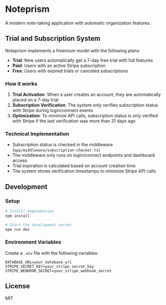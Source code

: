# Noteprism

A modern note-taking application with automatic organization features.

## Trial and Subscription System

Noteprism implements a freemium model with the following plans:

- **Trial**: New users automatically get a 7-day free trial with full features
- **Paid**: Users with an active Stripe subscription
- **Free**: Users with expired trials or canceled subscriptions

### How it works

1. **Trial Activation**: When a user creates an account, they are automatically placed on a 7-day trial
2. **Subscription Verification**: The system only verifies subscription status with Stripe during login/connect events
3. **Optimization**: To minimize API calls, subscription status is only verified with Stripe if the last verification was more than 31 days ago

### Technical Implementation

- Subscription status is checked in the middleware (`app/middleware/subscription-checker.ts`)
- The middleware only runs on login/connect endpoints and dashboard access
- Trial expiration is calculated based on account creation time
- The system stores verification timestamps to minimize Stripe API calls

## Development

### Setup

```bash
# Install dependencies
npm install

# Start the development server
npm run dev
```

### Environment Variables

Create a `.env` file with the following variables:

```
DATABASE_URL=your_database_url
STRIPE_SECRET_KEY=your_stripe_secret_key
STRIPE_WEBHOOK_SECRET=your_stripe_webhook_secret
```

## License

MIT 